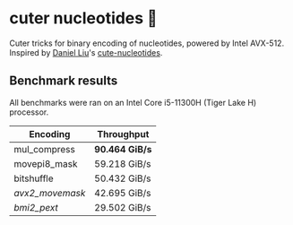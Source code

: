 # cuter nucleotides 🧬

Cuter tricks for binary encoding of nucleotides, powered by Intel AVX-512. Inspired by [Daniel Liu](https://github.com/Daniel-Liu-c0deb0t)'s [cute-nucleotides](https://github.com/Daniel-Liu-c0deb0t/cute-nucleotides).

## Benchmark results

All benchmarks were ran on an Intel Core i5-11300H (Tiger Lake H) processor.

| Encoding        | Throughput       |
|-----------------|------------------|
| mul_compress    | **90.464 GiB/s** |
| movepi8_mask    | 59.218 GiB/s     |
| bitshuffle      | 50.432 GiB/s     |
| *avx2_movemask* | 42.695 GiB/s     |
| *bmi2_pext*     | 29.502 GiB/s     |
